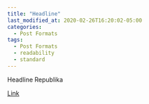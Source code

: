 ```yaml
---
title: "Headline"
last_modified_at: 2020-02-26T16:20:02-05:00
categories:
  - Post Formats
tags:
  - Post Formats
  - readability
  - standard
---
```

Headline Republika

[Link](../scrapping.html/ "Menuju Headline")

